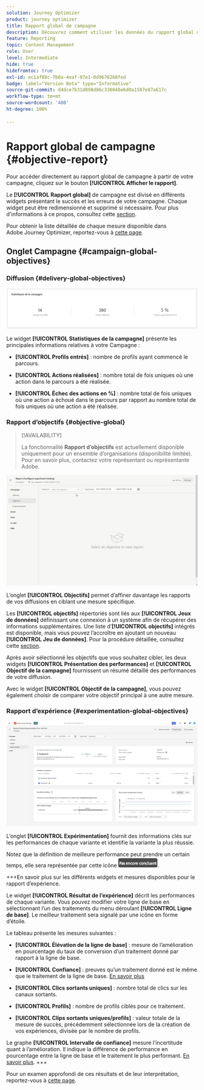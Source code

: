 ```yaml
---
solution: Journey Optimizer
product: journey optimizer
title: Rapport global de campagne
description: Découvrez comment utiliser les données du rapport global de campagne
feature: Reporting
topic: Content Management
role: User
level: Intermediate
hide: true
hidefromtoc: true
exl-id: ec1af88c-7b0a-4eaf-97e1-0d9676268fed
badge: label="Version Beta" type="Informative"
source-git-commit: d4dce7b31d898d86c330048e6d0a1587e87a617c
workflow-type: tm+mt
source-wordcount: '480'
ht-degree: 100%

---
```


# Rapport global de campagne {#objective-report}

Pour accéder directement au rapport global de campagne à partir de votre campagne, cliquez sur le bouton **[!UICONTROL Afficher le rapport]**.

Le **[!UICONTROL Rapport global]** de campagne est divisé en différents widgets présentant le succès et les erreurs de votre campagne. Chaque widget peut être redimensionné et supprimé si nécessaire. Pour plus d&#39;informations à ce propos, consultez cette [section](../reports/global-report.md#modify-dashboard).

Pour obtenir la liste détaillée de chaque mesure disponible dans Adobe Journey Optimizer, reportez-vous à [cette page](global-report.md#list-of-components-global.md).

## Onglet Campagne {#campaign-global-objectives}

### Diffusion {#delivery-global-objectives}

![](assets/campaign_report_global_1.png)

Le widget **[!UICONTROL Statistiques de la campagne]** présente les principales informations relatives à votre Campagne :

* **[!UICONTROL Profils entrés]** : nombre de profils ayant commencé le parcours.

* **[!UICONTROL Actions réalisées]** : nombre total de fois uniques où une action dans le parcours a été réalisée.

* **[!UICONTROL Échec des actions en %]** : nombre total de fois uniques où une action a échoué dans le parcours par rapport au nombre total de fois uniques où une action a été réalisée.

### Rapport d’objectifs {#objective-global}

>[!AVAILABILITY]
>
>La fonctionnalité **Rapport d’objectifs** est actuellement disponible uniquement pour un ensemble d’organisations (disponibilité limitée). Pour en savoir plus, contactez votre représentant ou représentante Adobe.

![](assets/performance_report.gif)

L’onglet **[!UICONTROL Objectifs]** permet d’affiner davantage les rapports de vos diffusions en ciblant une mesure spécifique.

Les **[!UICONTROL objectifs]** répertoriés sont liés aux **[!UICONTROL Jeux de données]** définissant une connexion à un système afin de récupérer des informations supplémentaires. Une liste d’**[!UICONTROL objectifs]** intégrés est disponible, mais vous pouvez l’accroître en ajoutant un nouveau **[!UICONTROL Jeu de données]**. Pour la procédure détaillée, consultez cette [section](../reports/reporting-configuration.md).

Après avoir sélectionné les objectifs que vous souhaitez cibler, les deux widgets **[!UICONTROL Présentation des performances]** et **[!UICONTROL Objectif de la campagne]** fournissent un résumé détaillé des performances de votre diffusion.

Avec le widget **[!UICONTROL Objectif de la campagne]**, vous pouvez également choisir de comparer votre objectif principal à une autre mesure.

### Rapport d’expérience {#experimentation-global-objectives}

![](assets/experimentation_report_3.png)

L’onglet **[!UICONTROL Expérimentation]** fournit des informations clés sur les performances de chaque variante et identifie la variante la plus réussie.

Notez que la définition de meilleure performance peut prendre un certain temps, elle sera représentée par cette icône ![](assets/experimentation_report_1.png).

+++En savoir plus sur les différents widgets et mesures disponibles pour le rapport d’expérience.

Le widget **[!UICONTROL Résultat de l’expérience]** décrit les performances de chaque variante. Vous pouvez modifier votre ligne de base en sélectionnant l’un des traitements du menu déroulant **[!UICONTROL Ligne de base]**. Le meilleur traitement sera signalé par une icône en forme d’étoile.

Le tableau présente les mesures suivantes :

* **[!UICONTROL Élévation de la ligne de base]** : mesure de l’amélioration en pourcentage du taux de conversion d’un traitement donné par rapport à la ligne de base.

* **[!UICONTROL Confiance]** : preuves qu’un traitement donné est le même que le traitement de la ligne de base. [En savoir plus](../content-management/experiment-calculations.md#understand-confidence)

* **[!UICONTROL Clics sortants uniques]** : nombre total de clics sur les canaux sortants.

* **[!UICONTROL Profils]** : nombre de profils ciblés pour ce traitement.

* **[!UICONTROL Clips sortants uniques/profils]** : valeur totale de la mesure de succès, précédemment sélectionnée lors de la création de vos expériences, divisée par le nombre de profils.

Le graphe **[!UICONTROL Intervalle de confiance]** mesure l’incertitude quant à l’amélioration. Il indique la différence de performance en pourcentage entre la ligne de base et le traitement le plus performant. [En savoir plus](../content-management/experiment-calculations.md#confidence-intervals).
+++

Pour un examen approfondi de ces résultats et de leur interprétation, reportez-vous à [cette page](../content-management/get-started-experiment.md#interpret-results).
